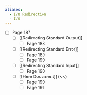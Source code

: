 ```yaml
---
aliases:
  - I/O Redirection
  - I/O
---
```

- [ ] Page 187
	- [ ] [[Redirecting Standard Output]]
		- [ ] Page 188
	- [ ] [[Redirecting Standard Error]]
		- [ ] Page 189
		- [ ] Page 190
	- [ ] [[Redirecting Standard Input]]
		- [ ] Page 190
	- [ ] [[Here Document]] (<<)
		- [ ] Page 190
		- [ ] Page 191